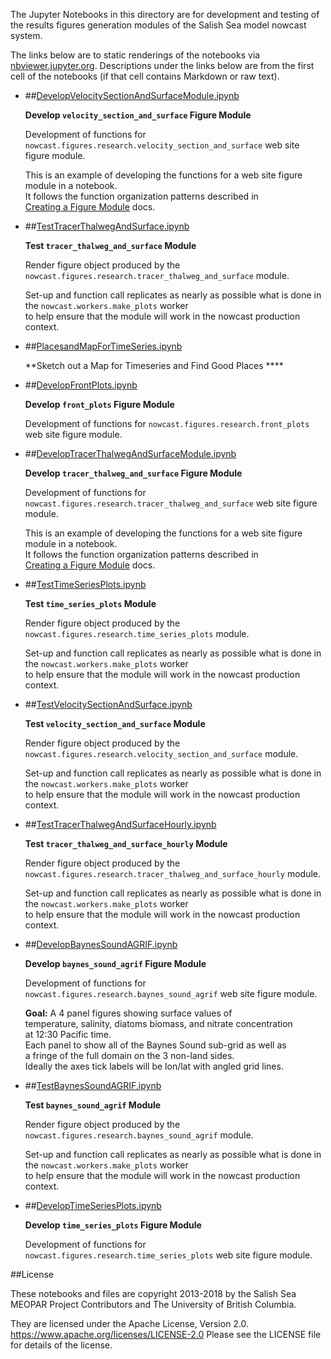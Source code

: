 The Jupyter Notebooks in this directory are for development and testing of
the results figures generation modules of the Salish Sea model nowcast system.

The links below are to static renderings of the notebooks via
[nbviewer.jupyter.org](https://nbviewer.jupyter.org).
Descriptions under the links below are from the first cell of the notebooks
(if that cell contains Markdown or raw text).

* ##[DevelopVelocitySectionAndSurfaceModule.ipynb](https://nbviewer.jupyter.org/urls/bitbucket.org/salishsea/salishseanowcast/raw/tip/notebooks/figures/research/DevelopVelocitySectionAndSurfaceModule.ipynb)  
    
    **Develop `velocity_section_and_surface` Figure Module**  
      
    Development of functions for `nowcast.figures.research.velocity_section_and_surface` web site figure module.  
      
    This is an example of developing the functions for a web site figure module in a notebook.  
    It follows the function organization patterns described in  
    [Creating a Figure Module](https://salishsea-nowcast.readthedocs.io/en/latest/figures/create_fig_module.html) docs.  

* ##[TestTracerThalwegAndSurface.ipynb](https://nbviewer.jupyter.org/urls/bitbucket.org/salishsea/salishseanowcast/raw/tip/notebooks/figures/research/TestTracerThalwegAndSurface.ipynb)  
    
    **Test `tracer_thalweg_and_surface` Module**  
      
    Render figure object produced by the `nowcast.figures.research.tracer_thalweg_and_surface` module.  
      
    Set-up and function call replicates as nearly as possible what is done in the `nowcast.workers.make_plots` worker  
    to help ensure that the module will work in the nowcast production context.  

* ##[PlacesandMapForTimeSeries.ipynb](https://nbviewer.jupyter.org/urls/bitbucket.org/salishsea/salishseanowcast/raw/tip/notebooks/figures/research/PlacesandMapForTimeSeries.ipynb)  
    
    **Sketch out a Map for Timeseries and Find Good Places ****  

* ##[DevelopFrontPlots.ipynb](https://nbviewer.jupyter.org/urls/bitbucket.org/salishsea/salishseanowcast/raw/tip/notebooks/figures/research/DevelopFrontPlots.ipynb)  
    
    **Develop `front_plots` Figure Module**  
      
    Development of functions for `nowcast.figures.research.front_plots` web site figure module.  

* ##[DevelopTracerThalwegAndSurfaceModule.ipynb](https://nbviewer.jupyter.org/urls/bitbucket.org/salishsea/salishseanowcast/raw/tip/notebooks/figures/research/DevelopTracerThalwegAndSurfaceModule.ipynb)  
    
    **Develop `tracer_thalweg_and_surface` Figure Module**  
      
    Development of functions for `nowcast.figures.research.tracer_thalweg_and_surface` web site figure module.  
      
    This is an example of developing the functions for a web site figure module in a notebook.  
    It follows the function organization patterns described in  
    [Creating a Figure Module](https://salishsea-nowcast.readthedocs.io/en/latest/figures/create_fig_module.html) docs.  

* ##[TestTimeSeriesPlots.ipynb](https://nbviewer.jupyter.org/urls/bitbucket.org/salishsea/salishseanowcast/raw/tip/notebooks/figures/research/TestTimeSeriesPlots.ipynb)  
    
    **Test `time_series_plots` Module**  
      
    Render figure object produced by the `nowcast.figures.research.time_series_plots` module.  
      
    Set-up and function call replicates as nearly as possible what is done in the `nowcast.workers.make_plots` worker  
    to help ensure that the module will work in the nowcast production context.  

* ##[TestVelocitySectionAndSurface.ipynb](https://nbviewer.jupyter.org/urls/bitbucket.org/salishsea/salishseanowcast/raw/tip/notebooks/figures/research/TestVelocitySectionAndSurface.ipynb)  
    
    **Test `velocity_section_and_surface` Module**  
      
    Render figure object produced by the `nowcast.figures.research.velocity_section_and_surface` module.  
      
    Set-up and function call replicates as nearly as possible what is done in the `nowcast.workers.make_plots` worker  
    to help ensure that the module will work in the nowcast production context.  

* ##[TestTracerThalwegAndSurfaceHourly.ipynb](https://nbviewer.jupyter.org/urls/bitbucket.org/salishsea/salishseanowcast/raw/tip/notebooks/figures/research/TestTracerThalwegAndSurfaceHourly.ipynb)  
    
    **Test `tracer_thalweg_and_surface_hourly` Module**  
      
    Render figure object produced by the `nowcast.figures.research.tracer_thalweg_and_surface_hourly` module.  
      
    Set-up and function call replicates as nearly as possible what is done in the `nowcast.workers.make_plots` worker  
    to help ensure that the module will work in the nowcast production context.  

* ##[DevelopBaynesSoundAGRIF.ipynb](https://nbviewer.jupyter.org/urls/bitbucket.org/salishsea/salishseanowcast/raw/tip/notebooks/figures/research/DevelopBaynesSoundAGRIF.ipynb)  
    
    **Develop `baynes_sound_agrif` Figure Module**  
      
    Development of functions for `nowcast.figures.research.baynes_sound_agrif` web site figure module.  
      
    **Goal:** A 4 panel figures showing  surface values of  
    temperature, salinity, diatoms biomass, and nitrate concentration  
    at 12:30 Pacific time.  
    Each panel to show all of the Baynes Sound sub-grid as well as  
    a fringe of the full domain on the 3 non-land sides.  
    Ideally the axes tick labels will be lon/lat with angled grid lines.  

* ##[TestBaynesSoundAGRIF.ipynb](https://nbviewer.jupyter.org/urls/bitbucket.org/salishsea/salishseanowcast/raw/tip/notebooks/figures/research/TestBaynesSoundAGRIF.ipynb)  
    
    **Test `baynes_sound_agrif` Module**  
      
    Render figure object produced by the `nowcast.figures.research.baynes_sound_agrif` module.  
      
    Set-up and function call replicates as nearly as possible what is done in the `nowcast.workers.make_plots` worker  
    to help ensure that the module will work in the nowcast production context.  

* ##[DevelopTimeSeriesPlots.ipynb](https://nbviewer.jupyter.org/urls/bitbucket.org/salishsea/salishseanowcast/raw/tip/notebooks/figures/research/DevelopTimeSeriesPlots.ipynb)  
    
    **Develop `time_series_plots` Figure Module**  
      
    Development of functions for `nowcast.figures.research.time_series_plots` web site figure module.  


##License

These notebooks and files are copyright 2013-2018
by the Salish Sea MEOPAR Project Contributors
and The University of British Columbia.

They are licensed under the Apache License, Version 2.0.
https://www.apache.org/licenses/LICENSE-2.0
Please see the LICENSE file for details of the license.
